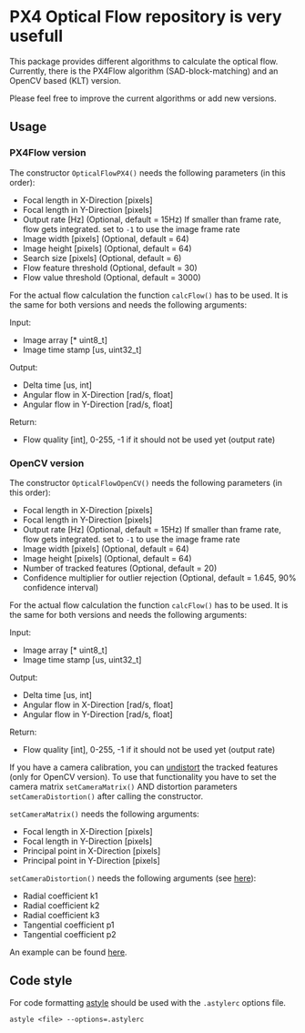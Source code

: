 # PX4 Optical Flow repository is very usefull
This package provides different algorithms to calculate the optical flow. Currently, there is the PX4Flow algorithm (SAD-block-matching) and an OpenCV based (KLT) version.

Please feel free to improve the current algorithms or add new versions.

## Usage
### PX4Flow version
The constructor `OpticalFlowPX4()` needs the following parameters (in this order):
* Focal length in X-Direction [pixels]
* Focal length in Y-Direction [pixels]
* Output rate [Hz] (Optional, default = 15Hz) If smaller than frame rate, flow gets integrated. set to `-1` to use the image frame rate
* Image width [pixels] (Optional, default = 64)
* Image height [pixels] (Optional, default = 64)
* Search size [pixels] (Optional, default = 6)
* Flow feature threshold (Optional, default = 30)
* Flow value threshold (Optional, default = 3000)

For the actual flow calculation the function `calcFlow()` has to be used. It is the same for both versions and needs the following arguments:

Input:
* Image array [* uint8_t]
* Image time stamp [us, uint32_t]

Output:
* Delta time [us, int]
* Angular flow in X-Direction [rad/s, float]
* Angular flow in Y-Direction [rad/s, float]

Return:
* Flow quality [int], 0-255, -1 if it should not be used yet (output rate)

### OpenCV version
The constructor `OpticalFlowOpenCV()` needs the following parameters (in this order):
* Focal length in X-Direction [pixels]
* Focal length in Y-Direction [pixels]
* Output rate [Hz] (Optional, default = 15Hz) If smaller than frame rate, flow gets integrated. set to `-1` to use the image frame rate
* Image width [pixels] (Optional, default = 64)
* Image height [pixels] (Optional, default = 64)
* Number of tracked features (Optional, default = 20)
* Confidence multiplier for outlier rejection (Optional, default = 1.645, 90% confidence interval)

For the actual flow calculation the function `calcFlow()` has to be used. It is the same for both versions and needs the following arguments:

Input:
* Image array [* uint8_t]
* Image time stamp [us, uint32_t]

Output:
* Delta time [us, int]
* Angular flow in X-Direction [rad/s, float]
* Angular flow in Y-Direction [rad/s, float]

Return:
* Flow quality [int], 0-255, -1 if it should not be used yet (output rate)

If you have a camera calibration, you can [undistort](http://docs.opencv.org/3.1.0/da/d54/group__imgproc__transform.html#ga55c716492470bfe86b0ee9bf3a1f0f7e) the tracked features (only for OpenCV version). To use that functionality you have to set the camera matrix `setCameraMatrix()` AND distortion parameters `setCameraDistortion()` after calling the constructor.

`setCameraMatrix()` needs the following arguments:
* Focal length in X-Direction [pixels]
* Focal length in Y-Direction [pixels]
* Principal point in X-Direction [pixels]
* Principal point in Y-Direction [pixels]

`setCameraDistortion()` needs the following arguments (see [here](http://docs.opencv.org/3.1.0/da/d54/group__imgproc__transform.html#ga55c716492470bfe86b0ee9bf3a1f0f7e)):
* Radial coefficient k1
* Radial coefficient k2
* Radial coefficient k3
* Tangential coefficient p1
* Tangential coefficient p2

An example can be found [here](https://github.com/PX4/sitl_gazebo/blob/master/src/gazebo_opticalFlow_plugin.cpp#L141-L195).

## Code style
For code formatting [astyle](http://astyle.sourceforge.net/astyle.html) should be used with the `.astylerc` options file.
```
astyle <file> --options=.astylerc
```
